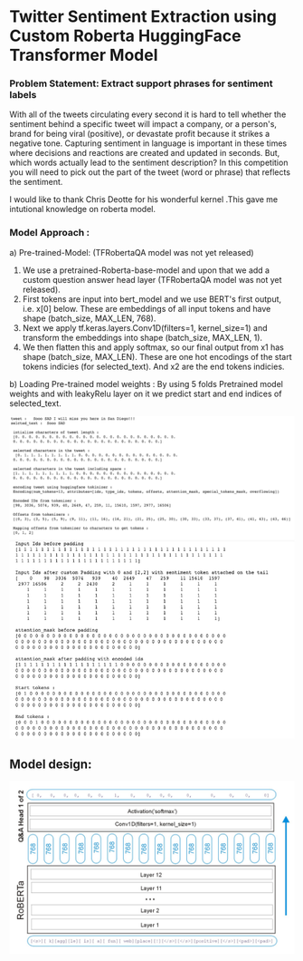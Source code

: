 # Twitter Sentiment Extraction using Custom Roberta HuggingFace Transformer Model

### Problem Statement: Extract support phrases for sentiment labels

With all of the tweets circulating every second it is hard to tell whether the sentiment behind a specific tweet will impact a company, or a person's, brand for being viral (positive), or devastate profit because it strikes a negative tone. Capturing sentiment in language is important in these times where decisions and reactions are created and updated in seconds. But, which words actually lead to the sentiment description? In this competition you will need to pick out the part of the tweet (word or phrase) that reflects the sentiment.

I would like to thank Chris Deotte for his wonderful kernel .This gave me intutional knowledge on roberta model.

### Model Approach :

a) Pre-trained-Model: (TFRobertaQA model was not yet released)

1. We use a pretrained-Roberta-base-model and upon that we add a custom question answer head layer (TFRobertaQA model was not yet released).
2. First tokens are input into bert_model and we use BERT's first output, i.e. x[0] below. These are embeddings of all input tokens and have shape (batch_size, MAX_LEN, 768).
3. Next we apply tf.keras.layers.Conv1D(filters=1, kernel_size=1) and transform the embeddings into shape (batch_size, MAX_LEN, 1).
4. We then flatten this and apply softmax, so our final output from x1 has shape (batch_size, MAX_LEN). These are one hot encodings of the start tokens indicies (for selected_text). And x2 are the end tokens indicies.

b) Loading Pre-trained model weights :
By using 5 folds Pretrained model weights and with leakyRelu layer on it we predict start and end indices of selected_text.

![Alt text](https://github.com/ULLASKM/twitter_sentiment_extract/blob/main/tokenization-1.png "Tokenization")
![Alt text](https://github.com/ULLASKM/twitter_sentiment_extract/blob/main/tokenization-2.png "Tokenization")

## Model design:

![Alt text](https://github.com/ULLASKM/twitter_sentiment_extract/blob/main//tf_layer.jpg "Model")
